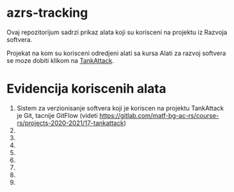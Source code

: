 # azrs-tracking

Ovaj repozitorijum sadrzi prikaz alata koji su korisceni na projektu iz Razvoja softvera.

Projekat na kom su korisceni odredjeni alati sa kursa Alati za razvoj softvera se moze dobiti klikom na [TankAttack](https://gitlab.com/matf-bg-ac-rs/course-rs/projects-2020-2021/17-tankattack).

# Evidencija koriscenih alata

1. Sistem za verzionisanje softvera koji je koriscen na projektu TankAttack je Git, tacnije GitFlow (videti https://gitlab.com/matf-bg-ac-rs/course-rs/projects-2020-2021/17-tankattack)
2.
3.
4.
5.
6.
7.
8.
9.

